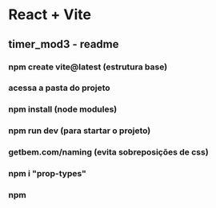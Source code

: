 # React + Vite

## timer_mod3 - readme

### npm create vite@latest (estrutura base)

### acessa a pasta do projeto

### npm install (node modules)

### npm run dev (para startar o projeto)

### getbem.com/naming (evita sobreposições de css)

### npm i "prop-types"

### npm

#

#

#

#

#

#
